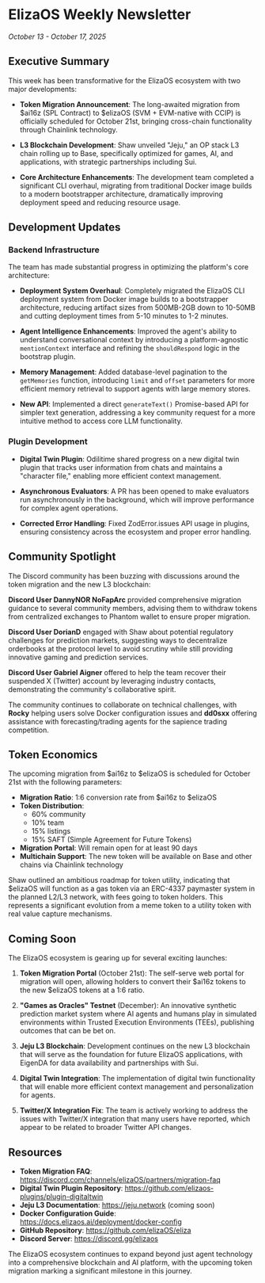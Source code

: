 # ElizaOS Weekly Newsletter
*October 13 - October 17, 2025*

## Executive Summary

This week has been transformative for the ElizaOS ecosystem with two major developments:

- **Token Migration Announcement**: The long-awaited migration from $ai16z (SPL Contract) to $elizaOS (SVM + EVM-native with CCIP) is officially scheduled for October 21st, bringing cross-chain functionality through Chainlink technology.

- **L3 Blockchain Development**: Shaw unveiled "Jeju," an OP stack L3 chain rolling up to Base, specifically optimized for games, AI, and applications, with strategic partnerships including Sui.

- **Core Architecture Enhancements**: The development team completed a significant CLI overhaul, migrating from traditional Docker image builds to a modern bootstrapper architecture, dramatically improving deployment speed and reducing resource usage.

## Development Updates

### Backend Infrastructure

The team has made substantial progress in optimizing the platform's core architecture:

- **Deployment System Overhaul**: Completely migrated the ElizaOS CLI deployment system from Docker image builds to a bootstrapper architecture, reducing artifact sizes from 500MB-2GB down to 10-50MB and cutting deployment times from 5-10 minutes to 1-2 minutes.

- **Agent Intelligence Enhancements**: Improved the agent's ability to understand conversational context by introducing a platform-agnostic `mentionContext` interface and refining the `shouldRespond` logic in the bootstrap plugin.

- **Memory Management**: Added database-level pagination to the `getMemories` function, introducing `limit` and `offset` parameters for more efficient memory retrieval to support agents with large memory stores.

- **New API**: Implemented a direct `generateText()` Promise-based API for simpler text generation, addressing a key community request for a more intuitive method to access core LLM functionality.

### Plugin Development

- **Digital Twin Plugin**: Odilitime shared progress on a new digital twin plugin that tracks user information from chats and maintains a "character file," enabling more efficient context management.

- **Asynchronous Evaluators**: A PR has been opened to make evaluators run asynchronously in the background, which will improve performance for complex agent operations.

- **Corrected Error Handling**: Fixed ZodError.issues API usage in plugins, ensuring consistency across the ecosystem and proper error handling.

## Community Spotlight

The Discord community has been buzzing with discussions around the token migration and the new L3 blockchain:

**Discord User DannyNOR NoFapArc** provided comprehensive migration guidance to several community members, advising them to withdraw tokens from centralized exchanges to Phantom wallet to ensure proper migration.

**Discord User DorianD** engaged with Shaw about potential regulatory challenges for prediction markets, suggesting ways to decentralize orderbooks at the protocol level to avoid scrutiny while still providing innovative gaming and prediction services.

**Discord User Gabriel Aigner** offered to help the team recover their suspended X (Twitter) account by leveraging industry contacts, demonstrating the community's collaborative spirit.

The community continues to collaborate on technical challenges, with **Rocky** helping users solve Docker configuration issues and **dd0sxx** offering assistance with forecasting/trading agents for the sapience trading competition.

## Token Economics

The upcoming migration from $ai16z to $elizaOS is scheduled for October 21st with the following parameters:

- **Migration Ratio**: 1:6 conversion rate from $ai16z to $elizaOS
- **Token Distribution**: 
  - 60% community
  - 10% team
  - 15% listings
  - 15% SAFT (Simple Agreement for Future Tokens)
- **Migration Portal**: Will remain open for at least 90 days
- **Multichain Support**: The new token will be available on Base and other chains via Chainlink technology

Shaw outlined an ambitious roadmap for token utility, indicating that $elizaOS will function as a gas token via an ERC-4337 paymaster system in the planned L2/L3 network, with fees going to token holders. This represents a significant evolution from a meme token to a utility token with real value capture mechanisms.

## Coming Soon

The ElizaOS ecosystem is gearing up for several exciting launches:

1. **Token Migration Portal** (October 21st): The self-serve web portal for migration will open, allowing holders to convert their $ai16z tokens to the new $elizaOS tokens at a 1:6 ratio.

2. **"Games as Oracles" Testnet** (December): An innovative synthetic prediction market system where AI agents and humans play in simulated environments within Trusted Execution Environments (TEEs), publishing outcomes that can be bet on.

3. **Jeju L3 Blockchain**: Development continues on the new L3 blockchain that will serve as the foundation for future ElizaOS applications, with EigenDA for data availability and partnerships with Sui.

4. **Digital Twin Integration**: The implementation of digital twin functionality that will enable more efficient context management and personalization for agents.

5. **Twitter/X Integration Fix**: The team is actively working to address the issues with Twitter/X integration that many users have reported, which appear to be related to broader Twitter API changes.

## Resources

- **Token Migration FAQ**: https://discord.com/channels/elizaOS/partners/migration-faq
- **Digital Twin Plugin Repository**: https://github.com/elizaos-plugins/plugin-digitaltwin
- **Jeju L3 Documentation**: https://jeju.network (coming soon)
- **Docker Configuration Guide**: https://docs.elizaos.ai/deployment/docker-config
- **GitHub Repository**: https://github.com/elizaOS/eliza
- **Discord Server**: https://discord.gg/elizaos

The ElizaOS ecosystem continues to expand beyond just agent technology into a comprehensive blockchain and AI platform, with the upcoming token migration marking a significant milestone in this journey.